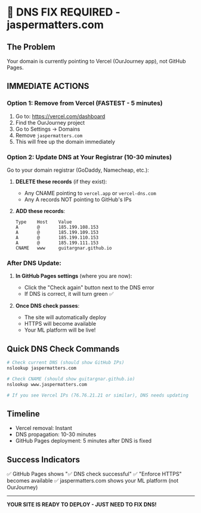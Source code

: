 # 🚨 DNS FIX REQUIRED - jaspermatters.com

## The Problem
Your domain is currently pointing to Vercel (OurJourney app), not GitHub Pages.

## IMMEDIATE ACTIONS

### Option 1: Remove from Vercel (FASTEST - 5 minutes)
1. Go to: https://vercel.com/dashboard
2. Find the OurJourney project
3. Go to Settings → Domains
4. Remove `jaspermatters.com`
5. This will free up the domain immediately

### Option 2: Update DNS at Your Registrar (10-30 minutes)
Go to your domain registrar (GoDaddy, Namecheap, etc.):

1. **DELETE these records** (if they exist):
   - Any CNAME pointing to `vercel.app` or `vercel-dns.com`
   - Any A records NOT pointing to GitHub's IPs

2. **ADD these records**:
   ```
   Type    Host    Value
   A       @       185.199.108.153
   A       @       185.199.109.153
   A       @       185.199.110.153
   A       @       185.199.111.153
   CNAME   www     guitargnar.github.io
   ```

### After DNS Update:

1. **In GitHub Pages settings** (where you are now):
   - Click the "Check again" button next to the DNS error
   - If DNS is correct, it will turn green ✅

2. **Once DNS check passes**:
   - The site will automatically deploy
   - HTTPS will become available
   - Your ML platform will be live!

## Quick DNS Check Commands

```bash
# Check current DNS (should show GitHub IPs)
nslookup jaspermatters.com

# Check CNAME (should show guitargnar.github.io)
nslookup www.jaspermatters.com

# If you see Vercel IPs (76.76.21.21 or similar), DNS needs updating
```

## Timeline
- Vercel removal: Instant
- DNS propagation: 10-30 minutes
- GitHub Pages deployment: 5 minutes after DNS is fixed

## Success Indicators
✅ GitHub Pages shows "✅ DNS check successful"
✅ "Enforce HTTPS" becomes available
✅ jaspermatters.com shows your ML platform (not OurJourney)

---

**YOUR SITE IS READY TO DEPLOY - JUST NEED TO FIX DNS!**